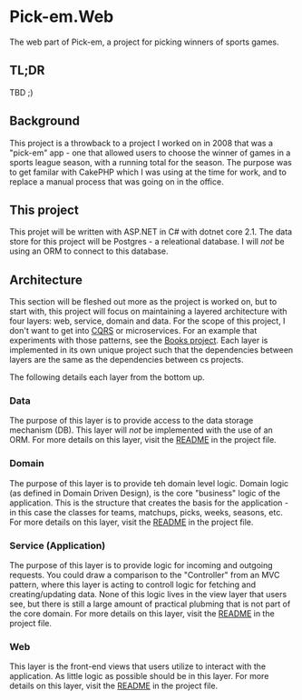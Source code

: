 # Pick-em.Web

The web part of Pick-em, a project for picking winners of sports games.

## TL;DR

TBD ;)

## Background

This project is a throwback to a project I worked on in 2008 that was a "pick-em" app - one that allowed users to choose the winner of games in a sports league season, with a running total for the season. The purpose was to get familar with CakePHP which I was using at the time for work, and to replace a manual process that was going on in the office.

## This project

This projet will be written with ASP.NET in C# with dotnet core 2.1. The data store for this project will be Postgres - a releational database. I will _not_ be using an ORM to connect to this database.

## Architecture

This section will be fleshed out more as the project is worked on, but to start with, this project will focus on maintaining a layered architecture with four layers:  web, service, domain and data. For the scope of this project, I don't want to get into [CQRS](https://martinfowler.com/bliki/CQRS.html) or microservices. For an example that experiments with those patterns, see the [Books project](https://github.com/truggeri/Books.Service.Transaction). Each layer is implemented in its own unique project such that the dependencies between layers are the same as the dependencies between cs projects.

The following details each layer from the bottom up.

### Data

The purpose of this layer is to provide access to the data storage mechanism (DB). This layer will _not_ be implemented with the use of an ORM. For more details on this layer, visit the [README](src/Pick-em.Lib.Data/README.md) in the project file.

### Domain

The purpose of this layer is to provide teh domain level logic. Domain logic (as defined in Domain Driven Design), is the core "business" logic of the application. This is the structure that creates the basis for the application - in this case the classes for teams, matchups, picks, weeks, seasons, etc. For more details on this layer, visit the [README](src/Pick-em.Lib.Domain/README.md) in the project file.

### Service (Application)

The purpose of this layer is to provide logic for incoming and outgoing requests. You could draw a comparison to the "Controller" from an MVC pattern, where this layer is acting to controll logic for fetching and creating/updating data. None of this logic lives in the view layer that users see, but there is still a large amount of practical plubming that is not part of the core domain. For more details on this layer, visit the [README](src/Pick-em.Lib.Service/README.md) in the project file.

### Web

This layer is the front-end views that users utilize to interact with the application. As little logic as possible should be in this layer. For more details on this layer, visit the [README](src/Pick-em.Web/README.md) in the project file.